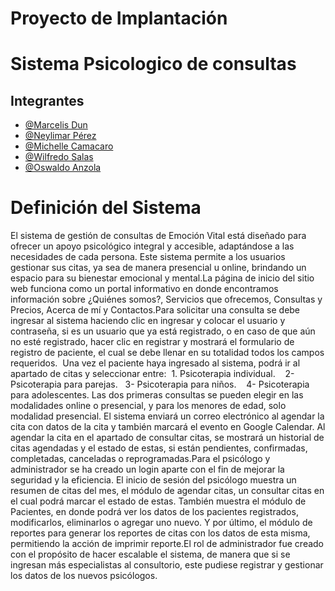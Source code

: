 
# Proyecto de Implantación

# Sistema Psicologico de consultas


## Integrantes

- [@Marcelis Dun](https://github.com/duma12322)
- [@Neylimar Pérez](https://github.com/Neylimar18)
- [@Michelle Camacaro](https://github.com/#)
- [@Wilfredo Salas](https://github.com/#)
- [@Oswaldo Anzola](https://github.com/rapanuti)

# Definición del Sistema
El sistema de gestión de consultas de Emoción Vital está diseñado para ofrecer un apoyo psicológico integral y accesible, adaptándose a las necesidades de cada persona. Este sistema permite a los usuarios gestionar sus citas, ya sea de manera presencial u online, brindando un espacio para su bienestar emocional y mental.La página de inicio del sitio web funciona como un portal informativo en donde encontramos información sobre ¿Quiénes somos?, Servicios que ofrecemos, Consultas y Precios, Acerca de mí y Contactos.Para solicitar una consulta se debe ingresar al sistema haciendo clic en ingresar y colocar el usuario y contraseña, si es un usuario que ya está registrado, o en caso de que aún no esté registrado, hacer clic en registrar y mostrará el formulario de registro de paciente, el cual se debe llenar en su totalidad todos los campos requeridos.  Una vez el paciente haya ingresado al sistema, podrá ir al apartado de citas y seleccionar entre: 
    1. Psicoterapia individual.    
    2- Psicoterapia para parejas.   
    3- Psicoterapia para niños.    
    4- Psicoterapia para adolescentes.
Las dos primeras consultas se pueden elegir en las modalidades online o presencial, y para los menores de edad, solo modalidad presencial. El sistema enviará un correo electrónico al agendar la cita con datos de la cita y también marcará el evento en Google Calendar. Al agendar la cita en el apartado de consultar citas, se mostrará un historial de citas agendadas y el estado de estas, si están pendientes, confirmadas, completadas, canceladas o reprogramadas.Para el psicólogo y administrador se ha creado un login aparte con el fin de mejorar la seguridad y la eficiencia. El inicio de sesión del psicólogo muestra un resumen de citas del mes, el módulo de agendar citas, un consultar citas en el cual podrá marcar el estado de estas. También muestra el módulo de Pacientes, en donde podrá ver los datos de los pacientes registrados, modificarlos, eliminarlos o agregar uno nuevo. Y por último, el módulo de reportes para generar los reportes de citas con los datos de esta misma, permitiendo la acción de imprimir reporte.El rol de administrador fue creado con el propósito de hacer escalable el sistema, de manera que si se ingresan más especialistas al consultorio, este pudiese registrar y gestionar los datos de los nuevos psicólogos.